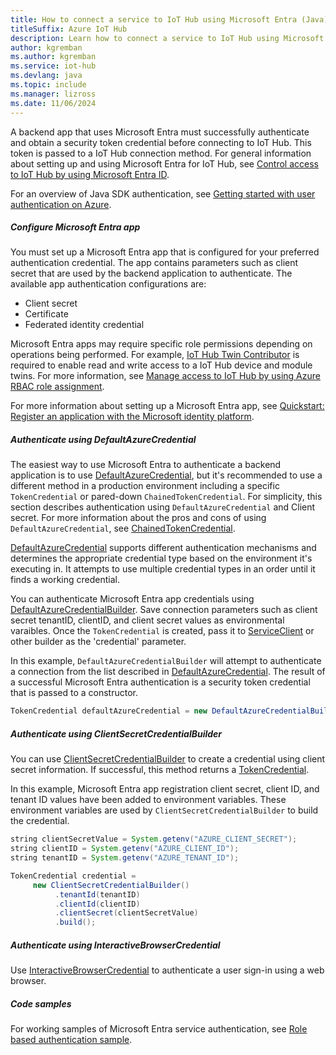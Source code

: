 ```yaml
---
title: How to connect a service to IoT Hub using Microsoft Entra (Java)
titleSuffix: Azure IoT Hub
description: Learn how to connect a service to IoT Hub using Microsoft Entra and the Azure IoT Hub SDK for Java.
author: kgremban
ms.author: kgremban
ms.service: iot-hub
ms.devlang: java
ms.topic: include
ms.manager: lizross
ms.date: 11/06/2024
---
```


A backend app that uses Microsoft Entra must successfully authenticate and obtain a security token credential before connecting to IoT Hub. This token is passed to a IoT Hub connection method. For general information about setting up and using Microsoft Entra for IoT Hub, see [Control access to IoT Hub by using Microsoft Entra ID](/azure/iot-hub/authenticate-authorize-azure-ad).

For an overview of Java SDK authentication, see [Getting started with user authentication on Azure](https://learn.microsoft.com/en-us/azure/developer/java/sdk/authentication/azure-hosted-apps).

##### Configure Microsoft Entra app

You must set up a Microsoft Entra app that is configured for your preferred authentication credential. The app contains parameters such as client secret that are used by the backend application to authenticate. The available app authentication configurations are:

* Client secret
* Certificate
* Federated identity credential

Microsoft Entra apps may require specific role permissions depending on operations being performed. For example, [IoT Hub Twin Contributor](/azure/role-based-access-control/built-in-roles/internet-of-things#iot-hub-twin-contributor) is required to enable read and write access to a IoT Hub device and module twins. For more information, see [Manage access to IoT Hub by using Azure RBAC role assignment](/azure/iot-hub/authenticate-authorize-azure-ad?#manage-access-to-iot-hub-by-using-azure-rbac-role-assignment).

For more information about setting up a Microsoft Entra app, see [Quickstart: Register an application with the Microsoft identity platform](/entra/identity-platform/quickstart-register-app).

##### Authenticate using DefaultAzureCredential

The easiest way to use Microsoft Entra to authenticate a backend application is to use [DefaultAzureCredential](/azure/developer/java/sdk/authentication/credential-chains#defaultazurecredential-overview), but it's recommended to use a different method in a production environment including a specific `TokenCredential` or pared-down `ChainedTokenCredential`. For simplicity, this section describes authentication using `DefaultAzureCredential` and Client secret.
For more information about the pros and cons of using `DefaultAzureCredential`, see
[ChainedTokenCredential](/java/sdk/authentication/credential-chains).

[DefaultAzureCredential](/java/api/com.azure.identity.defaultazurecredential) supports different authentication mechanisms and determines the appropriate credential type based on the environment it's executing in. It attempts to use multiple credential types in an order until it finds a working credential.

You can authenticate Microsoft Entra app credentials using [DefaultAzureCredentialBuilder](/java/api/com.azure.identity.defaultazurecredentialbuilder). Save connection parameters such as client secret tenantID, clientID, and client secret values as environmental varaibles. Once the `TokenCredential` is created, pass it to [ServiceClient](https://learn.microsoft.com/en-us/java/api/com.azure.core.annotation.serviceclient) or other builder as the 'credential' parameter.

In this example, `DefaultAzureCredentialBuilder` will attempt to authenticate a connection from the list described in [DefaultAzureCredential](/java/api/com.azure.identity.defaultazurecredential). The result of a successful Microsoft Entra authentication is a security token credential that is passed to a constructor.

```java
TokenCredential defaultAzureCredential = new DefaultAzureCredentialBuilder().build();
```

##### Authenticate using ClientSecretCredentialBuilder

You can use [ClientSecretCredentialBuilder](/java/api/com.azure.identity.clientsecretcredentialbuilder) to create a credential using client secret information. If successful, this method returns a [TokenCredential](/java/api/com.azure.core.credential.tokencredential).

In this example, Microsoft Entra app registration client secret, client ID, and tenant ID values have been added to environment variables. These environment variables are used by `ClientSecretCredentialBuilder` to build the credential.

```java
string clientSecretValue = System.getenv("AZURE_CLIENT_SECRET");
string clientID = System.getenv("AZURE_CLIENT_ID");
string tenantID = System.getenv("AZURE_TENANT_ID");

TokenCredential credential =
     new ClientSecretCredentialBuilder()
          .tenantId(tenantID)
          .clientId(clientID)
          .clientSecret(clientSecretValue)
          .build();
```

##### Authenticate using InteractiveBrowserCredential

Use [InteractiveBrowserCredential](https://learn.microsoft.com/en-us/java/api/com.azure.identity.interactivebrowsercredential) to authenticate a user sign-in using a web browser.

##### Code samples

For working samples of Microsoft Entra service authentication, see [Role based authentication sample](github.com/Azure/azure-iot-service-sdk-java/tree/main/service/iot-service-samples/role-based-authorization-sample).
